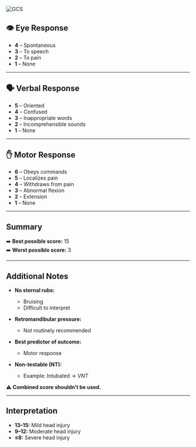 ![GCS](file:///android_asset/quickrefs/images/gcs.png)

## 👁 Eye Response
- **4** – Spontaneous
- **3** – To speech
- **2** – To pain
- **1** – None

---

## 🗣 Verbal Response
- **5** – Oriented
- **4** – Confused
- **3** – Inappropriate words
- **2** – Incomprehensible sounds
- **1** – None

---

## ✋ Motor Response
- **6** – Obeys commands
- **5** – Localizes pain
- **4** – Withdraws from pain
- **3** – Abnormal flexion
- **2** – Extension
- **1** – None

---

## Summary
➡️ **Best possible score:** 15  
➡️ **Worst possible score:** 3

---

## Additional Notes
- **No sternal rubs:**
  - Bruising
  - Difficult to interpret

- **Retromandibular pressure:**
  - Not routinely recommended

- **Best predictor of outcome:**
  - Motor response

- **Non-testable (NT):**
  - Example: Intubated → *VNT*

⚠️ **Combined score shouldn’t be used.**

---

## Interpretation
- **13–15:** Mild head injury
- **9–12:** Moderate head injury
- **≤8:** Severe head injury  
